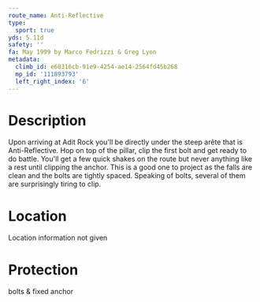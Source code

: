 ```yaml
---
route_name: Anti-Reflective
type:
  sport: true
yds: 5.11d
safety: ''
fa: May 1999 by Marco Fedrizzi & Greg Lyon
metadata:
  climb_id: e60316cb-91e9-4254-ae14-2564fd45b268
  mp_id: '111893793'
  left_right_index: '6'
---
```

# Description
Upon arriving at Adit Rock you'll be directly under the steep arête that is Anti-Reflective.  Hop on top of the pillar, clip the first bolt and get ready to do battle.  You'll get a few quick shakes on the route but never anything like a rest until clipping the anchor.  This is a good one to project as the falls are clean and the bolts are tightly spaced.  Speaking of bolts, several of them are surprisingly tiring to clip.

# Location
Location information not given

# Protection
bolts & fixed anchor

